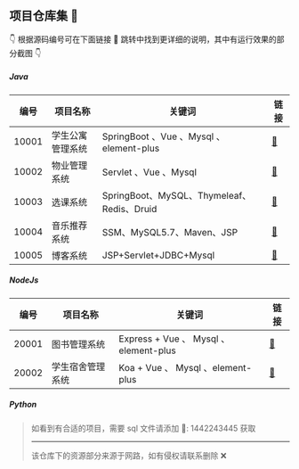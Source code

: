 ## 项目仓库集 🚀

👇 根据源码编号可在下面链接 🔗 跳转中找到更详细的说明，其中有运行效果的部分截图 👇

##### Java

| 编号  | 项目名称         | 关键词                                     | 链接                                                |
| ----- | ---------------- | ------------------------------------------ | --------------------------------------------------- |
| 10001 | 学生公寓管理系统 | SpringBoot 、Vue 、Mysql 、element-plus    | [🔗](./Java/10001.%20%20学生公寓管理系统/README.md) |
| 10002 | 物业管理系统     | Servlet 、Vue 、Mysql                      | [🔗](./Java/10002.%20物业管理系统/vue/README.md)    |
| 10003 | 选课系统         | SpringBoot、MySQL、Thymeleaf、Redis、Druid | [🔗](./Java/10003.%20选课系统/README.md)            |
| 10004 | 音乐推荐系统     | SSM、MySQL5.7、Maven、JSP                  | [🔗](./Java/10004.%20音乐推荐系统/README.md)        |
| 10005 | 博客系统         | JSP+Servlet+JDBC+Mysql                     | [🔗](./Java/10005.%20个人博客系统/README.MD)        |

##### NodeJs

| 编号  | 项目名称     | 关键词                                | 链接                                                    |
| ----- | ------------ | ------------------------------------- | ------------------------------------------------------- |
| 20001 | 图书管理系统 | Express + Vue 、 Mysql 、element-plus | [🔗](./NodeJS/20001.%20%20%20图书管理系统%20/README.md) |
| 20002 | 学生宿舍管理系统 | Koa + Vue 、 Mysql 、element-plus | [🔗](./NodeJS/20002.%20%20%20宿舍管理系统/README.md) |

##### Python

> 如看到有合适的项目，需要 sql 文件请添加 🐧: 1442243445 获取
>
> ---
>
> 该仓库下的资源部分来源于网路，如有侵权请联系删除 ❌
